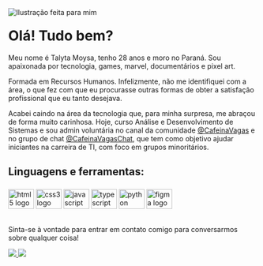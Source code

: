 <img src="https://user-images.githubusercontent.com/38868433/200930328-350cff5b-2d0b-44b2-b54e-13671376be80.png" align="left" alt="Ilustração feita para mim">

<p align="right"> 
<h1>Olá! Tudo bem?</h1>
<p>Meu nome é Talyta Moysa, tenho 28 anos e moro no Paraná. Sou apaixonada por tecnologia, games, marvel, documentários e pixel art.</p>

<p>Formada em Recursos Humanos. Infelizmente, não me identifiquei com a área, o que fez com que eu procurasse outras formas de obter a satisfação profissional que eu tanto desejava.</p>
 
<p>Acabei caindo na área da tecnologia que, para minha surpresa, me abraçou de forma muito carinhosa. Hoje, curso Análise e Desenvolvimento de Sistemas e sou admin voluntária no canal da comunidade <a href="https://t.me/CafeinaVagas">@CafeinaVagas</a> e no grupo de chat <a href="https://t.me/CafeinaVagasChat">@CafeinaVagasChat</a>, que tem como objetivo ajudar iniciantes na carreira de TI, com foco em grupos minoritários.</p>
 

<h2 align="left">Linguagens e ferramentas:</h2>

###

<div align="left">
  <img src="https://cdn.jsdelivr.net/gh/devicons/devicon/icons/html5/html5-original.svg" height="40" width="52" alt="html5 logo"  />
  <img src="https://cdn.jsdelivr.net/gh/devicons/devicon/icons/css3/css3-original.svg" height="40" width="52" alt="css3 logo"  />
  <img src="https://cdn.jsdelivr.net/gh/devicons/devicon/icons/javascript/javascript-original.svg" height="40" width="52" alt="javascript logo"  />
  <img src="https://cdn.jsdelivr.net/gh/devicons/devicon/icons/typescript/typescript-original.svg" height="40" width="52" alt="typescript logo"  />
  <img src="https://cdn.jsdelivr.net/gh/devicons/devicon/icons/python/python-original.svg" height="40" width="52" alt="python logo"  />
  <img src="https://cdn.jsdelivr.net/gh/devicons/devicon/icons/figma/figma-original.svg" height="40" width="52" alt="figma logo"  />
</div>

###

##

<p align="left">
Sinta-se à vontade para entrar em contato comigo para conversarmos sobre qualquer coisa!
<p><a href="https://www.instagram.com/taly.moy/" alt="Instagram">
    <img src="https://img.shields.io/badge/-Instagram-1C1C1C?style=for-the-badge&logo=Instagram&logoColor=white&link=https://www.instagram.com/taly.moy"/>
  </a>
  
  <a href="https://www.linkedin.com/in/talytamoy/" alt="Linkedin">
    <img src="https://img.shields.io/badge/-Linkedin-1C1C1C?style=for-the-badge&logo=Linkedin&logoColor=white8&link=https://www.linkedin.com/in/talytamoy"/>
  </a>
</p>
